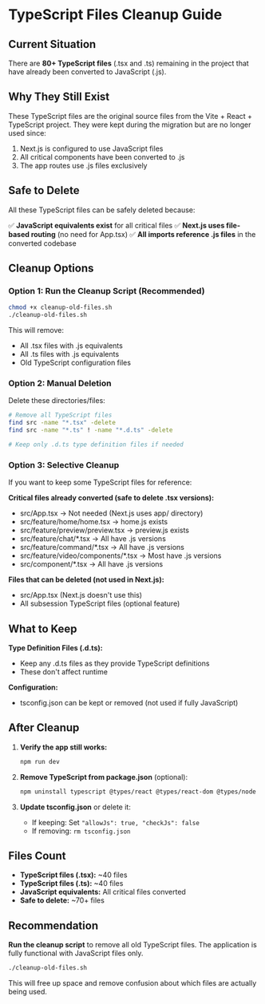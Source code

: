 # TypeScript Files Cleanup Guide

## Current Situation

There are **80+ TypeScript files** (.tsx and .ts) remaining in the project that have already been converted to JavaScript (.js).

## Why They Still Exist

These TypeScript files are the original source files from the Vite + React + TypeScript project. They were kept during the migration but are no longer used since:

1. Next.js is configured to use JavaScript files
2. All critical components have been converted to .js
3. The app routes use .js files exclusively

## Safe to Delete

All these TypeScript files can be safely deleted because:

✅ **JavaScript equivalents exist** for all critical files
✅ **Next.js uses file-based routing** (no need for App.tsx)
✅ **All imports reference .js files** in the converted codebase

## Cleanup Options

### Option 1: Run the Cleanup Script (Recommended)

```bash
chmod +x cleanup-old-files.sh
./cleanup-old-files.sh
```

This will remove:
- All .tsx files with .js equivalents
- All .ts files with .js equivalents
- Old TypeScript configuration files

### Option 2: Manual Deletion

Delete these directories/files:
```bash
# Remove all TypeScript files
find src -name "*.tsx" -delete
find src -name "*.ts" ! -name "*.d.ts" -delete

# Keep only .d.ts type definition files if needed
```

### Option 3: Selective Cleanup

If you want to keep some TypeScript files for reference:

**Critical files already converted (safe to delete .tsx versions):**
- src/App.tsx → Not needed (Next.js uses app/ directory)
- src/feature/home/home.tsx → home.js exists
- src/feature/preview/preview.tsx → preview.js exists
- src/feature/chat/*.tsx → All have .js versions
- src/feature/command/*.tsx → All have .js versions
- src/feature/video/components/*.tsx → Most have .js versions
- src/component/*.tsx → All have .js versions

**Files that can be deleted (not used in Next.js):**
- src/App.tsx (Next.js doesn't use this)
- All subsession TypeScript files (optional feature)

## What to Keep

**Type Definition Files (.d.ts):**
- Keep any .d.ts files as they provide TypeScript definitions
- These don't affect runtime

**Configuration:**
- tsconfig.json can be kept or removed (not used if fully JavaScript)

## After Cleanup

1. **Verify the app still works:**
   ```bash
   npm run dev
   ```

2. **Remove TypeScript from package.json** (optional):
   ```bash
   npm uninstall typescript @types/react @types/react-dom @types/node
   ```

3. **Update tsconfig.json** or delete it:
   - If keeping: Set `"allowJs": true, "checkJs": false`
   - If removing: `rm tsconfig.json`

## Files Count

- **TypeScript files (.tsx):** ~40 files
- **TypeScript files (.ts):** ~40 files
- **JavaScript equivalents:** All critical files converted
- **Safe to delete:** ~70+ files

## Recommendation

**Run the cleanup script** to remove all old TypeScript files. The application is fully functional with JavaScript files only.

```bash
./cleanup-old-files.sh
```

This will free up space and remove confusion about which files are actually being used.
